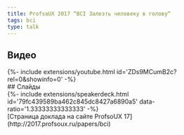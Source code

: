 ```yaml
---
title: ProfsoUX 2017 “BCI Залезть человеку в голову“
tags: bci
type: talk
---
```

## Видео
<div>{%- include extensions/youtube.html id='ZDs9MCumB2c?rel=0&showinfo=0' -%}</div>
## Слайды
<div>{%- include extensions/speakerdeck.html id='79fc439589ba462c845dc8427a6890a5' data-ratio='1.33333333333333' -%}</div>
[Страница доклада на сайте ProfsoUX 17](http://2017.profsoux.ru/papers/bci)
<!--more-->
